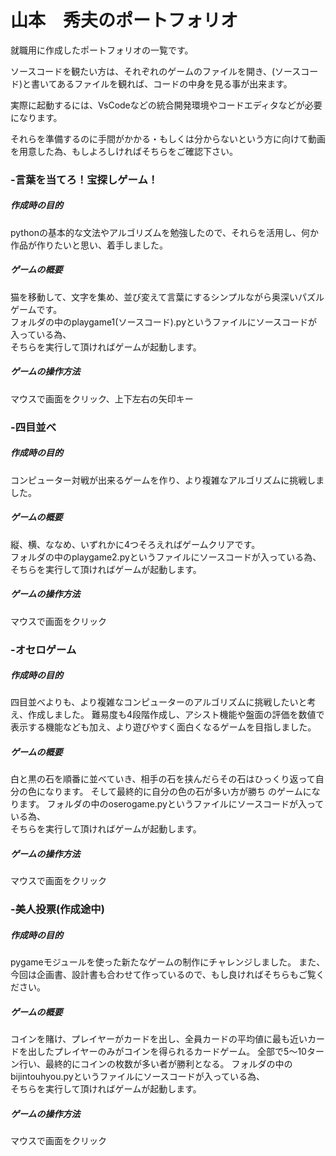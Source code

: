 # 山本　秀夫のポートフォリオ
就職用に作成したポートフォリオの一覧です。

ソースコードを観たい方は、それぞれのゲームのファイルを開き、(ソースコード)と書いてあるファイルを観れば、コードの中身を見る事が出来ます。

実際に起動するには、VsCodeなどの統合開発環境やコードエディタなどが必要になります。  

それらを準備するのに手間がかかる・もしくは分からないという方に向けて動画を用意した為、もしよろしければそちらをご確認下さい。  

### -言葉を当てろ！宝探しゲーム！  
   ##### 作成時の目的
   pythonの基本的な文法やアルゴリズムを勉強したので、それらを活用し、何か作品が作りたいと思い、着手しました。 
   ##### ゲームの概要
   猫を移動して、文字を集め、並び変えて言葉にするシンプルながら奥深いパズルゲームです。  
   フォルダの中のplaygame1(ソースコード).pyというファイルにソースコードが入っている為、  
   そちらを実行して頂ければゲームが起動します。
   ##### ゲームの操作方法
   マウスで画面をクリック、上下左右の矢印キー

### -四目並べ 
   ##### 作成時の目的
   コンピューター対戦が出来るゲームを作り、より複雑なアルゴリズムに挑戦しました。 
   ##### ゲームの概要
   縦、横、ななめ、いずれかに4つそろえればゲームクリアです。    
   フォルダの中のplaygame2.pyというファイルにソースコードが入っている為、  
   そちらを実行して頂ければゲームが起動します。
   ##### ゲームの操作方法
   マウスで画面をクリック

### -オセロゲーム 
   ##### 作成時の目的
   四目並べよりも、より複雑なコンピューターのアルゴリズムに挑戦したいと考え、作成しました。
   難易度も4段階作成し、アシスト機能や盤面の評価を数値で表示する機能なども加え、より遊びやすく面白くなるゲームを目指しました。
   ##### ゲームの概要
   白と黒の石を順番に並べていき、相手の石を挟んだらその石はひっくり返って自分の色になります。 そして最終的に自分の色の石が多い方が勝ち
   のゲームになります。
   フォルダの中のoserogame.pyというファイルにソースコードが入っている為、  
   そちらを実行して頂ければゲームが起動します。
   ##### ゲームの操作方法
   マウスで画面をクリック
    
### -美人投票(作成途中) 
   ##### 作成時の目的
   pygameモジュールを使った新たなゲームの制作にチャレンジしました。
   また、今回は企画書、設計書も合わせて作っているので、もし良ければそちらもご覧ください。
   ##### ゲームの概要
   コインを賭け、プレイヤーがカードを出し、全員カードの平均値に最も近いカードを出したプレイヤーのみがコインを得られるカードゲーム。
   全部で5～10ターン行い、最終的にコインの枚数が多い者が勝利となる。
   フォルダの中のbijintouhyou.pyというファイルにソースコードが入っている為、  
   そちらを実行して頂ければゲームが起動します。
   ##### ゲームの操作方法
   マウスで画面をクリック
